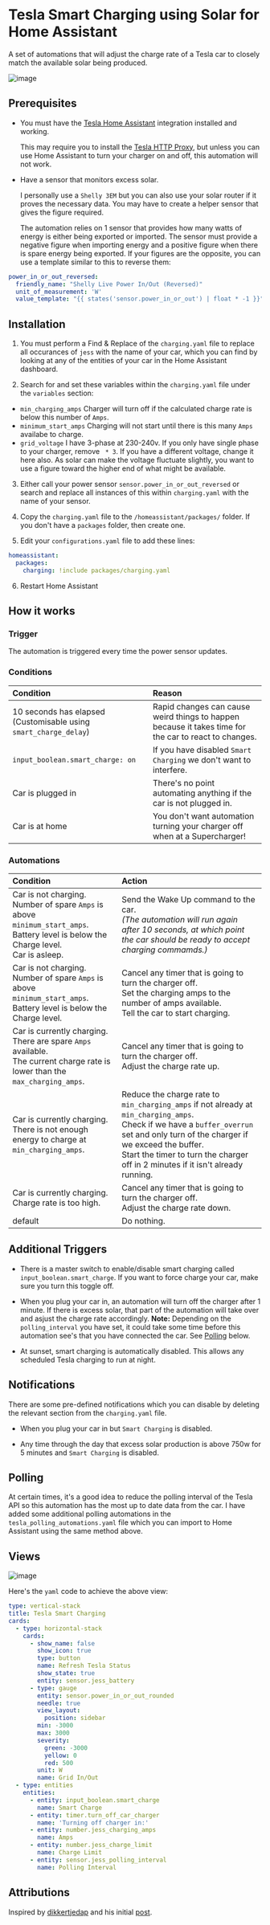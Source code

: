 # Tesla Smart Charging using Solar for Home Assistant

A set of automations that will adjust the charge rate of a Tesla car to closely match the available solar being produced.

![image](./images/graph.png)

## Prerequisites

* You must have the [Tesla Home Assistant](https://github.com/alandtse/tesla) integration installed and working.
  
  This may require you to install the [Tesla HTTP Proxy](https://github.com/llamafilm/tesla-http-proxy-addon), but unless you can use Home Assistant to turn your charger on and off, this automation will not work.

* Have a sensor that monitors excess solar.
	
  I personally use a `Shelly 3EM` but you can also use your solar router if it proves the necessary data. You may have to create a helper sensor that gives the figure required.
  
  The automation relies on 1 sensor that provides how many watts of energy is either being exported or imported. The sensor must provide a negative figure when importing energy and a positive figure when there is spare energy being exported. If your figures are the opposite, you can use a template similar to this to reverse them:

```yml
power_in_or_out_reversed:
  friendly_name: "Shelly Live Power In/Out (Reversed)"
  unit_of_measurement: 'W'
  value_template: "{{ states('sensor.power_in_or_out') | float * -1 }}"
```

## Installation

1. You must perform a Find & Replace of the `charging.yaml` file to replace all occurances of `jess` with the name of your car, which you can find by looking at any of the entities of your car in the Home Assistant dashboard.

2. Search for and set these variables within the `charging.yaml` file under the `variables` section:
  * `min_charging_amps` Charger will turn off if the calculated charge rate is below this number of `Amps`.
  * `minimum_start_amps` Charging will not start until there is this many `Amps` availabe to charge.
  * `grid_voltage` I have 3-phase at 230-240v. If you only have single phase to your charger, remove ` * 3`. If you have a different voltage, change it here also. As solar can make the voltage fluctuate slightly, you want to use a figure toward the higher end of what might be available.

3. Either call your power sensor `sensor.power_in_or_out_reversed` or search and replace all instances of this within `charging.yaml` with the name of your sensor.

4. Copy the `charging.yaml` file to the `/homeassistant/packages/` folder. If you don't have a `packages` folder, then create one.

5. Edit your `configurations.yaml` file to add these lines:

```yml
homeassistant:
  packages:
    charging: !include packages/charging.yaml
```

6. Restart Home Assistant

## How it works

### Trigger

The automation is triggered every time the power sensor updates.

### Conditions

|Condition|Reason|
|:---|:---|
|10 seconds has elapsed (Customisable using `smart_charge_delay`)|Rapid changes can cause weird things to happen because it takes time for the car to react to changes.|
|`input_boolean.smart_charge: on`|If you have disabled `Smart Charging` we don't want to interfere.|
|Car is plugged in|There's no point automating anything if the car is not plugged in.|
|Car is at home|You don't want automation turning your charger off when at a Supercharger!|

### Automations
|Condition|Action|
|:---|:---|
|Car is not charging.<br/>Number of spare `Amps` is above `minimum_start_amps`.<br/>Battery level is below the Charge level.<br />Car is asleep.|Send the Wake Up command to the car.<br />_(The automation will run again after 10 seconds, at which point the car should be ready to accept charging commamds.)_|
|Car is not charging.<br/>Number of spare `Amps` is above `minimum_start_amps`.<br/>Battery level is below the Charge level.|Cancel any timer that is going to turn the charger off.<br/>Set the charging amps to the number of amps available.<br/>Tell the car to start charging.|
|Car is currently charging.<br/>There are spare `Amps` available.<br/>The current charge rate is lower than the `max_charging_amps`.|Cancel any timer that is going to turn the charger off.<br/>Adjust the charge rate up.|
|Car is currently charging.<br/>There is not enough energy to charge at `min_charging_amps`.|Reduce the charge rate to `min_charging_amps` if not already at `min_charging_amps`.<br/>Check if we have a `buffer_overrun` set and only turn of the charger if we exceed the buffer.<br/>Start the timer to turn the charger off in 2 minutes if it isn't already running.|
|Car is currently charging.<br/>Charge rate is too high.|Cancel any timer that is going to turn the charger off.<br/>Adjust the charge rate down.|
|default|Do nothing.|

## Additional Triggers

* There is a master switch to enable/disable smart charging called `input_boolean.smart_charge`. If you want to force charge your car, make sure you turn this toggle off.

* When you plug your car in, an automation will turn off the charger after 1 minute. If there is excess solar, that part of the automation will take over and asjust the charge rate accordingly. **Note:** Depending on the `polling_interval` you have set, it could take some time before this automation see's that you have connected the car. See [Polling](#polling) below.

* At sunset, smart charging is automatically disabled. This allows any scheduled Tesla charging to run at night.

## Notifications

There are some pre-defined notifications which you can disable by deleting the relevant section from the `charging.yaml` file.

* When you plug your car in but `Smart Charging` is disabled.

* Any time through the day that excess solar production is above 750w for 5 minutes and `Smart Charging` is disabled.

## Polling

At certain times, it's a good idea to reduce the polling interval of the Tesla API so this automation has the most up to date data from the car. I have added some additional polling automations in the `tesla_polling_automations.yaml` file which you can import to Home Assistant using the same method above.

## Views

![image](./images/view1.png)

Here's the `yaml` code to achieve the above view:

```yml
type: vertical-stack
title: Tesla Smart Charging
cards:
  - type: horizontal-stack
    cards:
      - show_name: false
        show_icon: true
        type: button
        name: Refresh Tesla Status
        show_state: true
        entity: sensor.jess_battery
      - type: gauge
        entity: sensor.power_in_or_out_rounded
        needle: true
        view_layout:
          position: sidebar
        min: -3000
        max: 3000
        severity:
          green: -3000
          yellow: 0
          red: 500
        unit: W
        name: Grid In/Out
  - type: entities
    entities:
      - entity: input_boolean.smart_charge
        name: Smart Charge
      - entity: timer.turn_off_car_charger
        name: 'Turning off charger in:'
      - entity: number.jess_charging_amps
        name: Amps
      - entity: number.jess_charge_limit
        name: Charge Limit
      - entity: sensor.jess_polling_interval
        name: Polling Interval

```

## Attributions

Inspired by [dikkertjedap](https://community.home-assistant.io/u/dikkertjedap) and his initial [post](https://community.home-assistant.io/t/diy-smart-grid-ev-tesla-charging-on-excess-solar-power-production/569852).